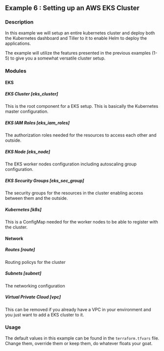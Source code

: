 ## Example 6 : Setting up an AWS EKS Cluster

### Description

In this example we will setup an entire kubernetes cluster and deploy both the Kubernetes dashboard and Tiller to it to
enable Helm to deploy the applications.

The example will utilize the features presented in the previous examples (1-5) to give you a somewhat versatile cluster
setup.

### Modules

#### EKS

##### EKS Cluster [eks_cluster]

This is the root component for a EKS setup. This is basically the Kubernetes master configuration.

##### EKS IAM Roles [eks_iam_roles]

The authorization roles needed for the resources to access each other and outside.

##### EKS Node [eks_node]

The EKS worker nodes configuration including autoscaling group configuration.

##### EKS Security Groups [eks_sec_group]

The security groups for the resources in the cluster enabling access between them and the outside.

##### Kubernetes [k8s]

This is a ConfigMap needed for the worker nodes to be able to register with the cluster.


#### Network

##### Routes [route]

Routing policys for the cluster

##### Subnets [subnet]

The networking configuration

##### Virtual Private Cloud [vpc]

This can be removed if you already have a VPC in your environment and you just want to add a EKS cluster to it.

### Usage

The default values in this example can be found in the `terraform.tfvars` file. Change them, override them or keep them,
do whatever floats your goat.

